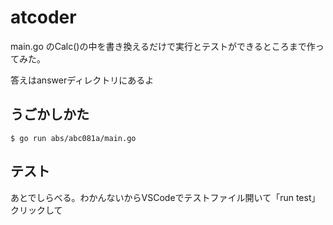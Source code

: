 # atcoder

main.go のCalc()の中を書き換えるだけで実行とテストができるところまで作ってみた。

答えはanswerディレクトリにあるよ

## うごかしかた

```
$ go run abs/abc081a/main.go
```

## テスト

あとでしらべる。わかんないからVSCodeでテストファイル開いて「run test」クリックして
